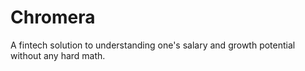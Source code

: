 # Chromera
A fintech solution to understanding one's salary and growth potential without any hard math.
